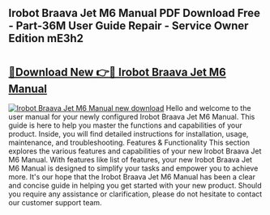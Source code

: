 ## Irobot Braava Jet M6 Manual PDF Download Free - Part-36M User Guide Repair - Service Owner Edition mE3h2

# <h2><a href="http://bc35081.oget.top/?id=Irobot+Braava+Jet+M6+Manual">🔗Download New 👉🔴 Irobot Braava Jet M6 Manual</a></h2>

[![Irobot Braava Jet M6 Manual new download](https://i.imgur.com/5g1atiW.png)](http://bc35081.oget.top/?id=Irobot+Braava+Jet+M6+Manual)
Hello and welcome to the user manual for your newly configured Irobot Braava Jet M6 Manual. This guide is here to help you master the functions and capabilities of your product. Inside, you will find detailed instructions for installation, usage, maintenance, and troubleshooting. Features & Functionality This section explores the various features and capabilities of your new Irobot Braava Jet M6 Manual. With features like list of features, your new Irobot Braava Jet M6 Manual is designed to simplify your tasks and empower you to achieve more. It's our hope that the Irobot Braava Jet M6 Manual has been a clear and concise guide in helping you get started with your new product. Should you require any assistance or clarification, please do not hesitate to contact our customer support team.
